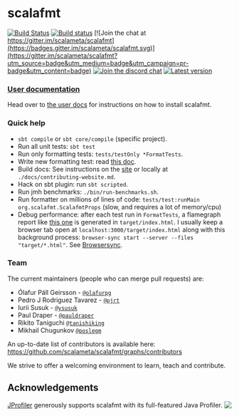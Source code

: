 # scalafmt
[![Build Status](https://img.shields.io/github/actions/workflow/status/scalameta/scalafmt/ci.yml)](https://github.com/scalameta/scalafmt/actions)
[![Build status](https://ci.appveyor.com/api/projects/status/7gha7cxm5lw8fsc3)](https://ci.appveyor.com/project/olafurpg/scalafmt/branch/master)
[![Join the chat at https://gitter.im/scalameta/scalafmt](https://badges.gitter.im/scalameta/scalafmt.svg)](https://gitter.im/scalameta/scalafmt?utm_source=badge&utm_medium=badge&utm_campaign=pr-badge&utm_content=badge)
[![Join the discord chat](https://img.shields.io/discord/632642981228314653?label=discord)](https://discord.gg/BasWSNAYJu)
[![Latest version](https://index.scala-lang.org/scalameta/scalafmt/scalafmt-core/latest.svg?color=orange&kill_cache=1)](https://index.scala-lang.org/scalameta/scalafmt/scalafmt-core)

### [User documentation][docs]
Head over to [the user docs][docs] for instructions on how to install scalafmt.

### Quick help
- `sbt compile` or `sbt core/compile` (specific project).
- Run all unit tests: `sbt test`
- Run only formatting tests: `tests/testOnly *FormatTests`.
- Write new formatting test: read [this doc](scalafmt-tests/src/test/resources/readme.md).
- Build docs: See instructions on the [site][docs-guide] or locally at `./docs/contributing-website.md`.
- Hack on sbt plugin: run `sbt scripted`.
- Run jmh benchmarks: `./bin/run-benchmarks.sh`.
- Run formatter on millions of lines of code: `tests/test:runMain  org.scalafmt.ScalafmtProps` (slow, and requires a lot of memory/cpu)
- Debug performance: after each test run in `FormatTests`, a flamegraph report
  like [this one](https://github.com/scalameta/scalafmt/issues/140)
  is generated in `target/index.html`. 
  I usually keep a browser tab open at `localhost:3000/target/index.html`
  along with this background process:
  `browser-sync start --server --files "target/*.html"`.
  See [Browsersync](https://www.browsersync.io/).

### Team
The current maintainers (people who can merge pull requests) are:

* Ólafur Páll Geirsson - [`@olafurpg`](https://github.com/olafurpg)
* Pedro J Rodriguez Tavarez - [`@pjrt`](https://github.com/pjrt)
* Iurii Susuk - [`@ysusuk`](https://github.com/ysusuk)
* Paul Draper - [`@pauldraper`](https://github.com/pauldraper)
* Rikito Taniguchi [`@tanishiking`](https://github.com/tanishiking)
* Mikhail Chugunkov [`@poslegm`](https://github.com/poslegm)

An up-to-date list of contributors is available here: https://github.com/scalameta/scalafmt/graphs/contributors

We strive to offer a welcoming environment to learn, teach and contribute.

## Acknowledgements

<a href="http://www.ej-technologies.com/products/jprofiler/overview.html">
  <img src="https://www.ej-technologies.com/images/product_banners/jprofiler_large.png" align="right" />
 </a>

[JProfiler](http://www.ej-technologies.com/products/jprofiler/overview.html) generously supports scalafmt with its full-featured Java Profiler.

[docs]: https://scalameta.org/scalafmt/
[docs-guide]: https://scalameta.org/scalafmt/docs/contributing-website.html

